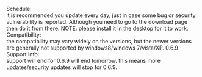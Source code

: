 Schedule:  
it is recommended you update every day, just in case some bug or security vulnerability is reported.
Although you need to go to the download page then do it from there. NOTE: please install it in the desktop for it to work.   
Compatibility:   
the compatibility may vary widely on the versions, but the newer versions are generally not supported by windows8/windows 7/vista/XP. 
0.6.9 Support Info:                
support will end for 0.6.9 will end tomorrow. this means more updates/security updates will stop for
0.6.9.
